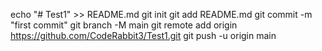 echo "# Test1" >> README.md
git init
git add README.md
git commit -m "first commit"
git branch -M main
git remote add origin https://github.com/CodeRabbit3/Test1.git
git push -u origin main
